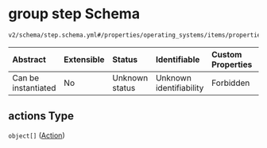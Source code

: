 # group step Schema

```txt
v2/schema/step.schema.yml#/properties/operating_systems/items/properties/steps/items/properties/actions
```



| Abstract            | Extensible | Status         | Identifiable            | Custom Properties | Additional Properties | Access Restrictions | Defined In                                                          |
| :------------------ | :--------- | :------------- | :---------------------- | :---------------- | :-------------------- | :------------------ | :------------------------------------------------------------------ |
| Can be instantiated | No         | Unknown status | Unknown identifiability | Forbidden         | Allowed               | none                | [device.schema.json*](../device.schema.json "open original schema") |

## actions Type

`object[]` ([Action](device-properties-operating-systems-operating-system-properties-steps-step-properties-group-step-action.md))
